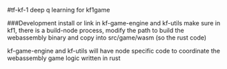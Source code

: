 #tf-kf-1
deep q learning for kf1game

###Development
install or link in kf-game-engine and kf-utils
make sure in kf1, there is a build-node process, modify the path to 
build the webassembly binary and copy into src/game/wasm (so the rust code)

kf-game-engine and kf-utils will have node specific code to coordinate
the webassembly game logic written in rust 
